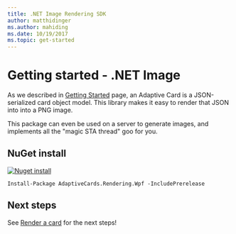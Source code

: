 ```yaml
---
title: .NET Image Rendering SDK
author: matthidinger
ms.author: mahiding
ms.date: 10/19/2017
ms.topic: get-started
---
```


# Getting started - .NET Image

As we described in [Getting Started](../../../authoring-cards/getting-started.md) page, an Adaptive Card is a JSON-serialized card object model. This library makes it easy to render that JSON into into a PNG image.

This package can even be used on a server to generate images, and implements all the "magic STA thread" goo for you. 

## NuGet install

[![Nuget install](https://img.shields.io/nuget/vpre/AdaptiveCards.Rendering.Wpf.svg)](https://www.nuget.org/packages/AdaptiveCards.Rendering.Wpf)

```console
Install-Package AdaptiveCards.Rendering.Wpf -IncludePrerelease
```

## Next steps

See [Render a card](render-a-card.md) for the next steps!
